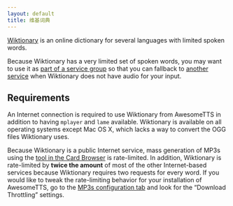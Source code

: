 ```yaml
---
layout: default
title: 维基词典
---
```



[Wiktionary](http://www.wiktionary.org)  is an online dictionary for several languages with limited spoken words.

Because Wiktionary has a very limited set of spoken words, you may want to  use it as [part of a service group](/usage/groups.html) so that you can  fallback to [another service](/services) when  Wiktionary does not have audio for your input.

## Requirements

An Internet connection is required to use Wiktionary from AwesomeTTS in  addition to having `mplayer` and `lame` available.  Wiktionary is available on all operating systems except Mac OS X, which  lacks a way to convert the OGG files Wiktionary uses.

Because Wiktionary is a public Internet service, mass generation of MP3s  using the [tool in the Card Browser](/usage/browser.html) is  rate-limited. In addition, Wiktionary is rate-limited by **twice the  amount** of most of the other Internet-based services because  Wiktionary requires two requests for every word. If you would like to tweak  the rate-limiting behavior for your installation of AwesomeTTS, go to the  [MP3s configuration tab](/config/mp3s.html) and look for the  &ldquo;Download Throttling&rdquo; settings.
